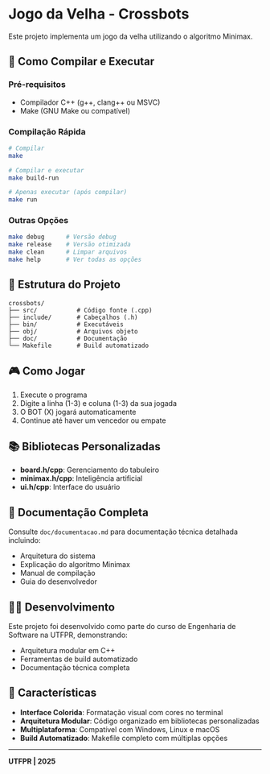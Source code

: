 # Jogo da Velha - Crossbots

Este projeto implementa um jogo da velha utilizando o algoritmo Minimax.

## 🚀 Como Compilar e Executar

### Pré-requisitos
- Compilador C++ (g++, clang++ ou MSVC)
- Make (GNU Make ou compatível)

### Compilação Rápida
```bash
# Compilar
make

# Compilar e executar
make build-run

# Apenas executar (após compilar)
make run
```

### Outras Opções
```bash
make debug      # Versão debug
make release    # Versão otimizada
make clean      # Limpar arquivos
make help       # Ver todas as opções
```

## 📁 Estrutura do Projeto

```
crossbots/
├── src/           # Código fonte (.cpp)
├── include/       # Cabeçalhos (.h)
├── bin/           # Executáveis
├── obj/           # Arquivos objeto
├── doc/           # Documentação
└── Makefile       # Build automatizado
```

## 🎮 Como Jogar

1. Execute o programa
2. Digite a linha (1-3) e coluna (1-3) da sua jogada
3. O BOT (X) jogará automaticamente
4. Continue até haver um vencedor ou empate

## 📚 Bibliotecas Personalizadas

- **board.h/cpp**: Gerenciamento do tabuleiro
- **minimax.h/cpp**: Inteligência artificial
- **ui.h/cpp**: Interface do usuário

## 📖 Documentação Completa

Consulte `doc/documentacao.md` para documentação técnica detalhada incluindo:
- Arquitetura do sistema
- Explicação do algoritmo Minimax
- Manual de compilação
- Guia do desenvolvedor

## 👨‍💻 Desenvolvimento

Este projeto foi desenvolvido como parte do curso de Engenharia de Software na UTFPR, demonstrando:
- Arquitetura modular em C++
- Ferramentas de build automatizado
- Documentação técnica completa

 ## 🎯 Características

- **Interface Colorida**: Formatação visual com cores no terminal
- **Arquitetura Modular**: Código organizado em bibliotecas personalizadas
- **Multiplataforma**: Compatível com Windows, Linux e macOS
- **Build Automatizado**: Makefile completo com múltiplas opções

---

**UTFPR | 2025**
